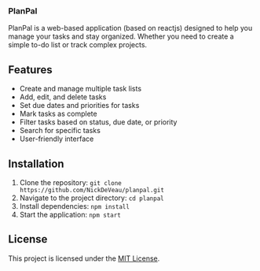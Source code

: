 ### PlanPal

PlanPal is a web-based application (based on reactjs) designed to help you manage your tasks and stay organized. Whether you need to create a simple to-do list or track complex projects.

## Features

- Create and manage multiple task lists
- Add, edit, and delete tasks
- Set due dates and priorities for tasks
- Mark tasks as complete
- Filter tasks based on status, due date, or priority
- Search for specific tasks
- User-friendly interface

## Installation

1. Clone the repository: `git clone https://github.com/NickDeVeau/planpal.git`
2. Navigate to the project directory: `cd planpal`
3. Install dependencies: `npm install`
4. Start the application: `npm start`

## License

This project is licensed under the [MIT License](LICENSE).
